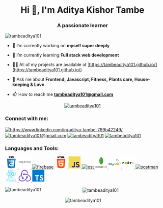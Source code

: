 <h1 align="center">Hi 👋, I'm Aditya Kishor Tambe</h1>
<h3 align="center">A passionate learner</h3>

<p align="left"> <img src="https://komarev.com/ghpvc/?username=tambeaditya101&label=Profile%20views&color=0e75b6&style=flat" alt="tambeaditya101" /> </p>

- 🔭 I’m currently working on **myself super deeply**

- 🌱 I’m currently learning **Full stack web development**

- 👨‍💻 All of my projects are available at [https://tambeaditya101.github.io/](https://tambeaditya101.github.io/)

- 💬 Ask me about **Frontend, Javascript, Fitness, Plants care, House-keeping  & Love**

- 📫 How to reach me **tambeaditya101@gmail.com**
<p align="center" > <a href="https://github.com/ryo-ma/github-profile-trophy"><img src="https://github-profile-trophy.vercel.app/?username=tambeaditya101" alt="tambeaditya101" /></a> </p>

<h3 align="left">Connect with me:</h3>
<p align="left">

<a href="https://www.linkedin.com/in/aditya-tambe-789b42249/" target="blank"><img align="center" src="https://raw.githubusercontent.com/rahuldkjain/github-profile-readme-generator/master/src/images/icons/Social/linked-in-alt.svg" alt="https://www.linkedin.com/in/aditya-tambe-789b42249/" height="30" width="40" /></a>
<a href="https://fb.com/tambeaditya101@gmail.com" target="blank"><img align="center" src="https://raw.githubusercontent.com/rahuldkjain/github-profile-readme-generator/master/src/images/icons/Social/facebook.svg" alt="tambeaditya101@gmail.com" height="30" width="40" /></a>
<a href="https://www.leetcode.com/tambeaditya101" target="blank"><img align="center" src="https://raw.githubusercontent.com/rahuldkjain/github-profile-readme-generator/master/src/images/icons/Social/leet-code.svg" alt="tambeaditya101" height="30" width="40" /></a>
<a href="https://codepen.io/@tambeaditya101" target="blank"><img align="center" src="https://raw.githubusercontent.com/rahuldkjain/github-profile-readme-generator/master/src/images/icons/Social/codepen.svg" alt="tambeaditya101" height="30" width="40" /></a>
</p>

<h3 align="left">Languages and Tools:</h3>
<p align="left"> <a href="https://www.w3schools.com/css/" target="_blank" rel="noreferrer"> <img src="https://raw.githubusercontent.com/devicons/devicon/master/icons/css3/css3-original-wordmark.svg" alt="css3" width="40" height="40"/> </a><a href="https://expressjs.com" target="_blank" rel="noreferrer"> <img src="https://raw.githubusercontent.com/devicons/devicon/master/icons/express/express-original-wordmark.svg" alt="express" width="40" height="40"/> </a>  <a href="https://firebase.google.com/" target="_blank" rel="noreferrer"> <img src="https://www.vectorlogo.zone/logos/firebase/firebase-icon.svg" alt="firebase" width="40" height="40"/> </a> <a href="https://heroku.com" target="_blank" rel="noreferrer">  <img src="https://raw.githubusercontent.com/devicons/devicon/master/icons/html5/html5-original-wordmark.svg" alt="html5" width="40" height="40"/> </a>  <a href="https://developer.mozilla.org/en-US/docs/Web/JavaScript" target="_blank" rel="noreferrer"> <img src="https://raw.githubusercontent.com/devicons/devicon/master/icons/javascript/javascript-original.svg" alt="javascript" width="40" height="40"/> </a> <a href="https://jestjs.io" target="_blank" rel="noreferrer"> <img src="https://www.vectorlogo.zone/logos/jestjsio/jestjsio-icon.svg" alt="jest" width="40" height="40"/> </a> <a href="https://www.mongodb.com/" target="_blank" rel="noreferrer"> <img src="https://raw.githubusercontent.com/devicons/devicon/master/icons/mongodb/mongodb-original-wordmark.svg" alt="mongodb" width="40" height="40"/> </a> <a href="https://www.mysql.com/" target="_blank" rel="noreferrer"> <img src="https://raw.githubusercontent.com/devicons/devicon/master/icons/mysql/mysql-original-wordmark.svg" alt="mysql" width="40" height="40"/> </a> <a href="https://nodejs.org" target="_blank" rel="noreferrer"> <img src="https://raw.githubusercontent.com/devicons/devicon/master/icons/nodejs/nodejs-original-wordmark.svg" alt="nodejs" width="40" height="40"/> </a> <a href="https://opencv.org/" target="_blank" rel="noreferrer"> <img src="https://www.vectorlogo.zone/logos/getpostman/getpostman-icon.svg" alt="postman" width="40" height="40"/> </a> <a href="https://reactjs.org/" target="_blank" rel="noreferrer"> <img src="https://raw.githubusercontent.com/devicons/devicon/master/icons/react/react-original-wordmark.svg" alt="react" width="40" height="40"/> </a> <a href="https://redux.js.org" target="_blank" rel="noreferrer"> <img src="https://raw.githubusercontent.com/devicons/devicon/master/icons/redux/redux-original.svg" alt="redux" width="40" height="40"/> </a> <a href="https://www.tensorflow.org" target="_blank" rel="noreferrer"> <img src="https://raw.githubusercontent.com/devicons/devicon/master/icons/typescript/typescript-original.svg" alt="typescript" width="40" height="40"/> </a>  </p>

<p align="center" ><img align="left" src="https://github-readme-stats.vercel.app/api/top-langs?username=tambeaditya101&show_icons=true&locale=en&layout=compact" alt="tambeaditya101" /></p>

<p align="center" ><img align="center" src="https://github-readme-streak-stats.herokuapp.com/?user=tambeaditya101&" alt="tambeaditya101" /></p>

<p align="center " >&nbsp;<img align="center" src="https://github-readme-stats.vercel.app/api?username=tambeaditya101&show_icons=true&locale=en" alt="tambeaditya101" /></p>



